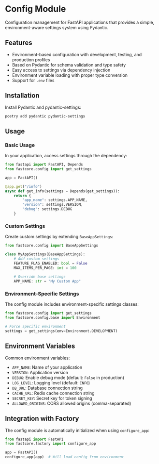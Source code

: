 # Config Module

Configuration management for FastAPI applications that provides a simple, environment-aware settings system using Pydantic.

## Features

- Environment-based configuration with development, testing, and production profiles
- Based on Pydantic for schema validation and type safety
- Easy access to settings via dependency injection
- Environment variable loading with proper type conversion
- Support for `.env` files

## Installation

Install Pydantic and pydantic-settings:

```bash
poetry add pydantic pydantic-settings
```

## Usage

### Basic Usage

In your application, access settings through the dependency:

```python
from fastapi import FastAPI, Depends
from fastcore.config import get_settings

app = FastAPI()

@app.get("/info")
async def get_info(settings = Depends(get_settings)):
    return {
        "app_name": settings.APP_NAME,
        "version": settings.VERSION,
        "debug": settings.DEBUG
    }
```

### Custom Settings

Create custom settings by extending `BaseAppSettings`:

```python
from fastcore.config import BaseAppSettings

class MyAppSettings(BaseAppSettings):
    # Add custom settings
    FEATURE_FLAG_ENABLED: bool = False
    MAX_ITEMS_PER_PAGE: int = 100
    
    # Override base settings
    APP_NAME: str = "My Custom App"
```

### Environment-Specific Settings

The config module includes environment-specific settings classes:

```python
from fastcore.config import get_settings
from fastcore.config.base import Environment

# Force specific environment
settings = get_settings(env=Environment.DEVELOPMENT)
```

## Environment Variables

Common environment variables:

- `APP_NAME`: Name of your application
- `VERSION`: Application version
- `DEBUG`: Enable debug mode (default: `False` in production)
- `LOG_LEVEL`: Logging level (default: `INFO`)
- `DB_URL`: Database connection string
- `CACHE_URL`: Redis cache connection string
- `SECRET_KEY`: Secret key for token signing
- `ALLOWED_ORIGINS`: CORS allowed origins (comma-separated)

## Integration with Factory

The config module is automatically initialized when using `configure_app`:

```python
from fastapi import FastAPI
from fastcore.factory import configure_app

app = FastAPI()
configure_app(app)  # Will load config from environment
```
